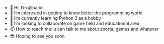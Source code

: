 - 👋 Hi, I’m @balbii
- 👀 I’m interested in getting to know better the programming world
- 🌱 I’m currently learning Python 3 as a hobby
- 💞️ I’m looking to collaborate on game field and educational area
- 📫 How to reach me: u can talk to me about sports, games and whatever
- 😎 Hoping to see you soon
<!---
balbii/balbii is a ✨ special ✨ repository because its `README.md` (this file) appears on your GitHub profile.
You can click the Preview link to take a look at your changes.
--->
